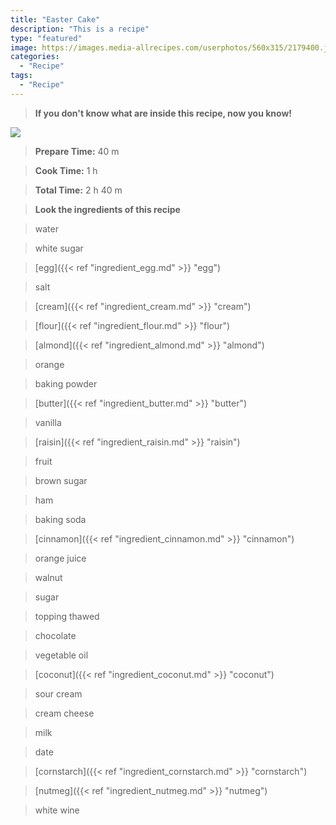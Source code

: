 ```yaml
---
title: "Easter Cake"
description: "This is a recipe"
type: "featured"
image: https://images.media-allrecipes.com/userphotos/560x315/2179400.jpg
categories: 
  - "Recipe"
tags: 
  - "Recipe"
---
```



>**If you don't know what are inside this recipe, now you know!**

![](../images/Recipes-Banner.jpg)
> **Prepare Time:** 40 m


> **Cook Time:** 1 h


> **Total Time:** 2 h 40 m

> **Look the ingredients of this recipe**

> water

> white sugar

> [egg]({{< ref "ingredient_egg.md" >}} "egg")

> salt

> [cream]({{< ref "ingredient_cream.md" >}} "cream")

> [flour]({{< ref "ingredient_flour.md" >}} "flour")

> [almond]({{< ref "ingredient_almond.md" >}} "almond")

> orange

> baking powder

> [butter]({{< ref "ingredient_butter.md" >}} "butter")

> vanilla

> [raisin]({{< ref "ingredient_raisin.md" >}} "raisin")

> fruit

> brown sugar

> ham

> baking soda

> [cinnamon]({{< ref "ingredient_cinnamon.md" >}} "cinnamon")

> orange juice

> walnut

> sugar

> topping thawed

> chocolate

> vegetable oil

> [coconut]({{< ref "ingredient_coconut.md" >}} "coconut")

> sour cream

> cream cheese

> milk

> date

> [cornstarch]({{< ref "ingredient_cornstarch.md" >}} "cornstarch")

> [nutmeg]({{< ref "ingredient_nutmeg.md" >}} "nutmeg")

> white wine

